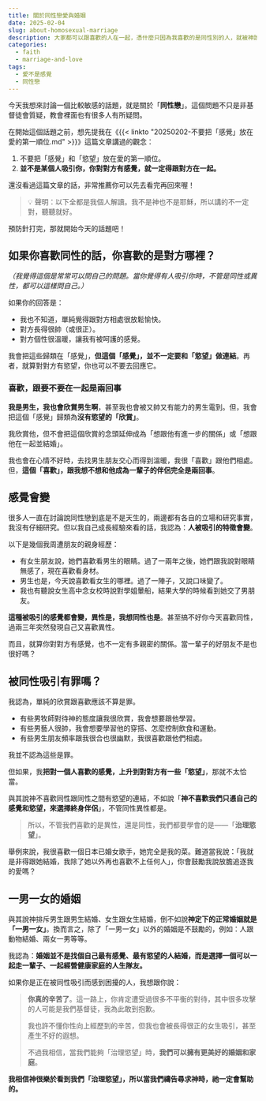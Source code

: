 ```yaml
---
title: 關於同性戀愛與婚姻
date: 2025-02-04
slug: about-homosexual-marriage
description: 大家都可以跟喜歡的人在一起，憑什麼只因為我喜歡的是同性別的人，就被神說是罪？
categories:
  - faith
  - marriage-and-love
tags:
  - 愛不是感覺
  - 同性戀
---
```


今天我想來討論一個比較敏感的話題，就是關於「**同性戀**」。這個問題不只是非基督徒會質疑，教會裡面也有很多人有所疑問。

在開始這個話題之前，想先提我在《{{< linkto "20250202-不要把「感覺」放在愛的第一順位.md" >}}》這篇文章講過的觀念：

1. 不要把「感覺」和「慾望」放在愛的第一順位。
2. **並不是某個人吸引你，你對對方有感覺，就一定得跟對方在一起。**

還沒看過這篇文章的話，非常推薦你可以先去看完再回來喔！

> 💡 聲明：以下全都是我個人解讀。我不是神也不是耶穌，所以講的不一定對，聽聽就好。

預防針打完，那就開始今天的話題吧！

## 如果你喜歡同性的話，你喜歡的是對方哪裡？

_（我覺得這個是常常可以問自己的問題。當你覺得有人吸引你時，不管是同性或異性，都可以這樣問自己。）_

如果你的回答是：

- 我也不知道，單純覺得跟對方相處很放鬆愉快。
- 對方長得很帥（或很正）。
- 對方個性很溫暖，讓我有被呵護的感覺。

我會把這些歸類在「感覺」，**但這個「感覺」，並不一定要和「慾望」做連結**。再者，就算對對方有慾望，你也可以不要去回應它。

### 喜歡，跟要不要在一起是兩回事

**我是男生，我也會欣賞男生啊**，甚至我也會被又帥又有能力的男生電到。但，我會把這個「感覺」歸類為**沒有慾望的「欣賞」**。

我欣賞他，但不會把這個欣賞的念頭延伸成為「想跟他有進一步的關係」或「想跟他在一起並結婚」。

我也會在心情不好時，去找男生朋友交心而得到溫暖，我很「喜歡」跟他們相處。但，**這個「喜歡」，跟我想不想和他成為一輩子的伴侶完全是兩回事**。

## 感覺會變

很多人一直在討論說同性戀到底是不是天生的，兩邊都有各自的立場和研究事實，我沒有仔細研究。但以我自己成長經驗來看的話，我認為：**人被吸引的特徵會變**。

以下是幾個我周遭朋友的親身經歷：

- 有女生朋友說，她們喜歡看男生的眼睛。過了一兩年之後，她們跟我說對眼睛無感了，現在喜歡看身材。
- 男生也是，今天說喜歡看女生的哪裡。過了一陣子，又說口味變了。
- 我也有聽說女生高中念女校時說對學姐暈船，結果大學的時候看到她交了男朋友。

**這種被吸引的感覺都會變，異性是，我想同性也是**。甚至搞不好你今天喜歡同性，過兩三年突然發現自己又喜歡異性。

而且，就算你對對方有感覺，也不一定有多親密的關係。當一輩子的好朋友不是也很好嗎？

## 被同性吸引有罪嗎？

我認為，單純的欣賞跟喜歡應該不算是罪。

- 有些男牧師對待神的態度讓我很欣賞，我會想要跟他學習。
- 有些男藝人很帥，我會想要學習他的穿搭、怎麼控制飲食和運動。
- 有些男生朋友頻率跟我很合也很幽默，我很喜歡跟他們相處。

我並不認為這些是罪。

但如果，我**把對一個人喜歡的感覺，上升到對對方有一些「慾望」**，那就不太恰當。

與其說神不喜歡同性跟同性之間有慾望的連結，不如說「**神不喜歡我們只憑自己的感覺和慾望，來選擇終身伴侶**」，不管同性異性都是。

> 所以，不管我們喜歡的是異性，還是同性，我們都要學會的是——「**治理慾望**」。

舉例來說，我很喜歡一個日本已婚女歌手，她完全是我的菜。難道當我說：「我就是非得跟她結婚，我除了她以外再也喜歡不上任何人」，你會鼓勵我說放膽追逐我的愛嗎？

## 一男一女的婚姻

與其說神排斥男生跟男生結婚、女生跟女生結婚，倒不如說**神定下的正常婚姻就是「一男一女」**。換而言之，除了「一男一女」以外的婚姻是不鼓勵的，例如：人跟動物結婚、兩女一男等等。

我認為：**婚姻並不是找個自己最有感覺、最有慾望的人結婚，而是選擇一個可以一起走一輩子、一起經營健康家庭的人生隊友。**

如果你是正在被同性吸引而感到困擾的人，我想跟你說：

> **你真的辛苦了**。這一路上，你肯定遭受過很多不平衡的對待，其中很多攻擊的人可能是我們基督徒，我為此敢到抱歉。
>
> 我也許不懂你性向上經歷到的辛苦，但我也會被長得很正的女生吸引，甚至產生不好的遐想。
>
> 不過我相信，當我們能夠「治理慾望」時，**我們可以擁有更美好的婚姻和家庭**。

**我相信神很樂於看到我們「治理慾望」，所以當我們禱告尋求神時，祂一定會幫助的。**
